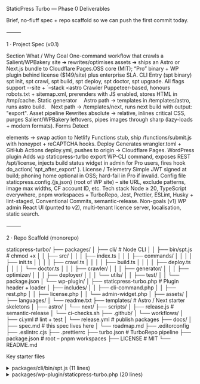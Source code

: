 StaticPress Turbo — Phase 0 Deliverables

Brief, no-fluff spec + repo scaffold so we can push the first commit today.

⸻

1 · Project Spec (v0.1)

Section What / Why
Goal One-command workflow that crawls a Salient/WPBakery site ➜ rewrites/optimises assets ➜ ships an Astro or Next.js bundle to Cloudflare Pages.OSS core (MIT); “Pro” binary + WP plugin behind license ($149/site) plus enterprise SLA.
CLI Entry (spt binary) spt init, spt crawl, spt build, spt deploy, spt doctor, spt upgrade. All flags support --site <url> + `–stack <astro
Crawler Puppeteer-based, honours robots.txt + sitemap.xml, prerenders with JS enabled, stores HTML in /tmp/cache.
Static generator  Astro path → templates in /templates/astro, runs astro build. Next path → /templates/next, runs next build with output: "export".
Asset pipeline Rewrites absolute → relative, inlines critical CSS, purges Salient/WPBakery leftovers, pipes images through sharp (lazy-loads + modern formats).
Forms Detect <form> elements → swap action to Netlify Functions stub, ship /functions/submit.js with honeypot + reCAPTCHA hooks.
Deploy Generates wrangler.toml + GitHub Actions deploy.yml, pushes to origin → Cloudflare Pages.
WordPress plugin Adds wp staticpress-turbo export WP-CLI command, exposes REST /spt/license, injects build status widget in admin for Pro users, fires hook do_action( 'spt_after_export' ).
License / Telemetry Simple JWT signed at build; phoning home optional in OSS; hard-fail in Pro if invalid.
Config file staticpress.config.{js,json} (root of WP site) – site URL, exclude patterns, image max widths, CF account ID, etc.
Tech stack Node ≥ 20, TypeScript everywhere, pnpm workspaces + TurboRepo, Jest, Prettier, ESLint, Husky + lint-staged, Conventional Commits, semantic-release.
Non-goals (v1) WP admin React UI (punted to v2), multi-tenant licence server, localisation, static search.

⸻

2 · Repo Scaffold (monorepo)

staticpress-turbo/
├── packages/
│ ├── cli/ # Node CLI
│ │ ├── bin/spt.js # chmod +x
│ │ ├── src/
│ │ │ ├── index.ts
│ │ │ ├── commands/
│ │ │ │ ├── init.ts
│ │ │ │ ├── crawl.ts
│ │ │ │ ├── build.ts
│ │ │ │ ├── deploy.ts
│ │ │ │ └── doctor.ts
│ │ │ ├── crawler/
│ │ │ ├── generator/
│ │ │ ├── optimizer/
│ │ │ ├── deployer/
│ │ │ └── utils/
│ │ ├── test/
│ │ └── package.json
│ └── wp-plugin/
│ ├── staticpress-turbo.php # Plugin header + loader
│ ├── includes/
│ │ ├── cli-command.php
│ │ ├── rest.php
│ │ ├── license.php
│ │ └── admin-widget.php
│ ├── assets/
│ ├── languages/
│ └── readme.txt
├── templates/ # Astro / Next starter skeletons
│ ├── astro/
│ └── next/
├── scripts/
│ ├── release.js # semantic-release
│ └── ci-checks.sh
├── .github/
│ └── workflows/
│ ├── ci.yml # lint + test
│ └── release.yml # publish packages
├── docs/
│ ├── spec.md # this spec lives here
│ └── roadmap.md
├── .editorconfig
├── .eslintrc.cjs
├── .prettierrc
├── turbo.json # TurboRepo pipeline
├── package.json # root – pnpm workspaces
├── LICENSE # MIT
└── README.md

Key starter files

<details><summary>packages/cli/bin/spt.js (11 lines)</summary>

#!/usr/bin/env node
require('tsx').register();
require('../dist/index.js');

</details>

<details><summary>packages/wp-plugin/staticpress-turbo.php (20 lines)</summary>

<?php
/**
 * Plugin Name: StaticPress Turbo
 * Description: Companion plugin for StaticPress Turbo CLI.
 * Version: 0.1.0
 * Author: StaticPress Turbo
 * License: GPL-2.0+
 */

if ( ! defined( 'ABSPATH' ) ) { exit; }

require_once __DIR__ . '/includes/cli-command.php';
require_once __DIR__ . '/includes/rest.php';
require_once __DIR__ . '/includes/license.php';
require_once __DIR__ . '/includes/admin-widget.php';

</details>


(Full stubs in repo; each stays <30 LOC to keep onboarding snappy.)

⸻

3 · Bootstrap Commands

# 1. create workspace
mkdir staticpress-turbo && cd $_
pnpm init -y
pnpm add -D typescript ts-node tsx jest @types/jest eslint prettier pnpm turbo semantic-release husky lint-staged

# 2. scaffold dirs
mkdir -p packages/cli/{bin,src/{commands,crawler,generator,optimizer,deployer,utils},test} \
         packages/wp-plugin/includes \
         templates/{astro,next} docs scripts .github/workflows

# 3. initialise git + hooks
git init
npx husky install
echo 'npm run lint' > .husky/pre-commit
git add . && git commit -m "chore: initial scaffold"

# 4. first CI run (lint + test)
pnpm turbo run lint test


⸻

4 · Next Steps (this week)
	1.	Fill docs/spec.md — paste the table above, expand crawler + generator edge-cases.
	2.	Finish bin/spt.js + src/index.ts — wire commander / yargs, log fancy banner.
	3.	Implement spt init — generate staticpress.config.js, clone chosen template, commit.
	4.	Write WP-CLI sub-command (wp staticpress-turbo export) — just echo "hello" for now.
	5.	Push to GitHub, switch repo to private, enable Actions.
	6.	Open two issues: “Crawler MVP” and “Asset optimiser MVP” with clear AC.

Total ≈ 3 hrs.

⸻

☑️ Today’s checklist (3-hour block)
	1.	git clone new repo & run bootstrap commands.
	2.	Drop the spec table into docs/spec.md.
	3.	Commit + push; make sure CI passes.
	4.	Draft the basic spt init command (hard-code Astro for now).
	5.	Create the stub WP plugin file and confirm it activates in a local WP install.
